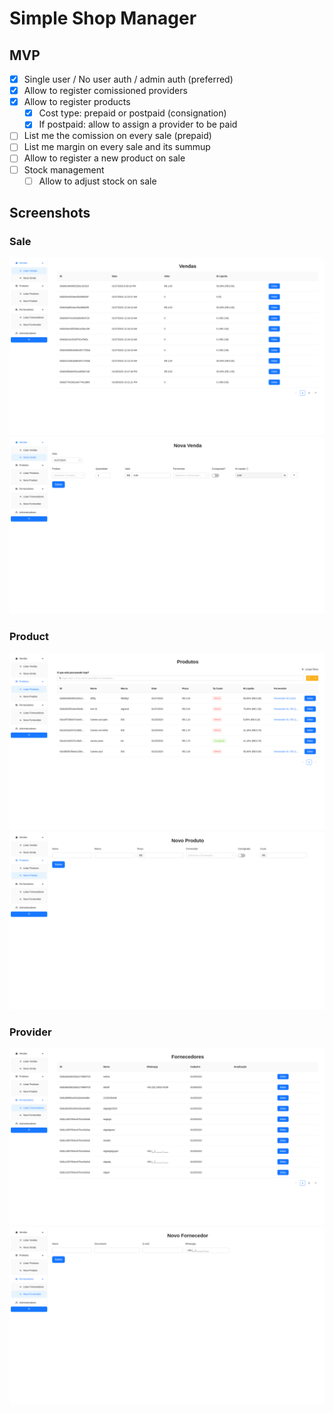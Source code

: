 # Simple Shop Manager

## MVP
- [x] Single user / No user auth / admin auth (preferred)
- [x] Allow to register comissioned providers
- [x] Allow to register products
   - [x] Cost type: prepaid or postpaid (consignation)
   - [x] If postpaid: allow to assign a provider to be paid
- [ ] List me the comission on every sale (prepaid)
- [ ] List me margin on every sale and its summup
- [ ] Allow to register a new product on sale
- [ ] Stock management
   - [ ] Allow to adjust stock on sale

## Screenshots
### Sale
![Sale List](/screenshot/1-sale-list.png "Sale List")
![New Sale](/screenshot/2-sale-new.png "New Sale")
### Product
![Product List](/screenshot/3-product-list.png "Product List")
![New Product](/screenshot/4-product-new.png "New Product")
### Provider
![Provider List](/screenshot/5-provider-list.png "Provider List")
![New Provider](/screenshot/6-provider-new.png "New Provider")
